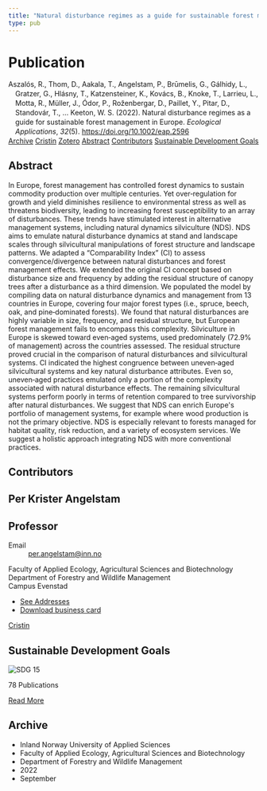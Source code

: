 ```yaml
---
title: "Natural disturbance regimes as a guide for sustainable forest management in Europe"
type: pub
---
```

<h1>Publication</h1>
<article id="csl-bib-container-WK3RTFM3" class="csl-bib-container">
  <div class="csl-bib-body" style="line-height: 1.35; padding-left: 1em; text-indent:-1em;">
  <div class="csl-entry">Aszal&#xF3;s, R., Thom, D., Aakala, T., Angelstam, P., Br&#x16B;melis, G., G&#xE1;lhidy, L., Gratzer, G., Hl&#xE1;sny, T., Katzensteiner, K., Kov&#xE1;cs, B., Knoke, T., Larrieu, L., Motta, R., M&#xFC;ller, J., &#xD3;dor, P., Ro&#x17E;enbergar, D., Paillet, Y., Pitar, D., Standov&#xE1;r, T., &#x2026; Keeton, W. S. (2022). Natural disturbance regimes as a guide for sustainable forest management in Europe. <i>Ecological Applications</i>, <i>32</i>(5). <a href="https://doi.org/10.1002/eap.2596">https://doi.org/10.1002/eap.2596</a></div>
</div>
  <div class="csl-bib-buttons">
    <a href="#taxonomy-article-WK3RTFM3" class="csl-bib-button">Archive</a>
    <a href="https://app.cristin.no/results/show.jsf?id=2050624" alt="Cristin URL" class="csl-bib-button">Cristin</a>
    <a href="http://zotero.org/groups/5022929/items/WK3RTFM3" alt="Zotero URL" class="csl-bib-button">Zotero</a>
    <a href="#abstract-article-WK3RTFM3" class="csl-bib-button">Abstract</a>
    <a href="#contributors-article-WK3RTFM3" class="csl-bib-button">Contributors</a>
    <a href="#sdg-article-WK3RTFM3" class="csl-bib-button">Sustainable Development Goals</a>
  </div>
  <div id="csl-bib-meta-container-WK3RTFM3"></div>
</article>
<div id="csl-bib-meta-WK3RTFM3" class="csl-bib-meta">
  <article id="abstract-article-WK3RTFM3" class="abstract-article">
    <h1>Abstract</h1>
    In Europe, forest management has controlled forest dynamics to sustain commodity production over multiple centuries. Yet over‐regulation for growth and yield diminishes resilience to environmental stress as well as threatens biodiversity, leading to increasing forest susceptibility to an array of disturbances. These trends have stimulated interest in alternative management systems, including natural dynamics silviculture (NDS). NDS aims to emulate natural disturbance dynamics at stand and landscape scales through silvicultural manipulations of forest structure and landscape patterns. We adapted a “Comparability Index” (CI) to assess convergence/divergence between natural disturbances and forest management effects. We extended the original CI concept based on disturbance size and frequency by adding the residual structure of canopy trees after a disturbance as a third dimension. We populated the model by compiling data on natural disturbance dynamics and management from 13 countries in Europe, covering four major forest types (i.e., spruce, beech, oak, and pine‐dominated forests). We found that natural disturbances are highly variable in size, frequency, and residual structure, but European forest management fails to encompass this complexity. Silviculture in Europe is skewed toward even‐aged systems, used predominately (72.9% of management) across the countries assessed. The residual structure proved crucial in the comparison of natural disturbances and silvicultural systems. CI indicated the highest congruence between uneven‐aged silvicultural systems and key natural disturbance attributes. Even so, uneven‐aged practices emulated only a portion of the complexity associated with natural disturbance effects. The remaining silvicultural systems perform poorly in terms of retention compared to tree survivorship after natural disturbances. We suggest that NDS can enrich Europe's portfolio of management systems, for example where wood production is not the primary objective. NDS is especially relevant to forests managed for habitat quality, risk reduction, and a variety of ecosystem services. We suggest a holistic approach integrating NDS with more conventional practices.
  </article>
  <article id="contributors-article-WK3RTFM3" class="contributors-article">
    <h1>Contributors</h1>
    <div class="personas">
<div class="vrtx-hinn-person-card">
<div class="photo">
<i class="lar la-user-circle missing-person"></i>
</div>
<div class="info">
<hgroup><h1>Per Krister Angelstam</h1>
<h2>Professor</h2>
</hgroup><dl>
<dt>Email</dt>
<dd>
<a href="mailto:per.angelstam@inn.no">per.angelstam@inn.no</a>
</dd>
</dl>
<p>
Faculty of Applied Ecology, Agricultural Sciences and Biotechnology<br>
Department of Forestry and Wildlife Management<br>
Campus Evenstad
</p>
<ul class="vrtx-hinn-links">
<li><a href="https://www.inn.no/english/find-an-employee/per-angelstam.html#vrtx-hinn-addresses">See Addresses</a></li>
<li><a href="https://www.inn.no/english/find-an-employee/per-angelstam.html?vrtx=vcf">Download business card</a></li>
</ul>
</div>
</div>
<a href="https://app.cristin.no/persons/show.jsf?id=1318014" alt="Cristin URL" class="personas-cristin">Cristin</a>
</div>
  </article>
  <article id="sdg-article-WK3RTFM3" class="sdg-article">
    <h1>Sustainable Development Goals</h1>
    <div class="sdg-container"><div id="sdg15" class="sdg">
<img src="{{< params subfolder >}}images/sdg/sdg15_en.png" class="image" alt="SDG 15">
<div class="sdg-overlay">
<p class="sdg-publication-count"><span>78</span> Publications</p>
<p><a href="https://sdgs.un.org/goals/goal15" class="sdg-read-more">Read More</a></p>
</div>
</div></div>
  </article>
  <article id="taxonomy-article-WK3RTFM3" class="taxonomy-article">
    <h1>Archive</h1>
    <ul>
      <li>Inland Norway University of Applied Sciences</li>
      <li>Faculty of Applied Ecology, Agricultural Sciences and Biotechnology</li>
      <li>Department of Forestry and Wildlife Management</li>
      <li>2022</li>
      <li>September</li>
    </ul>
  </article>
</div>
